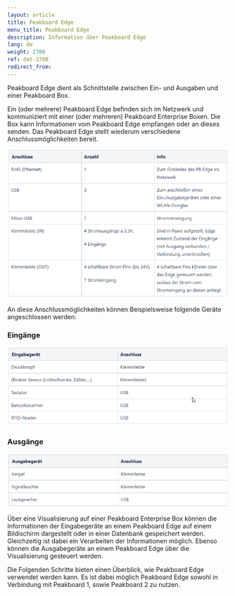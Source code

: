 ```yaml
---
layout: article
title: Peakboard Edge
menu_title: Peakboard Edge 
description: Information über Peakboard Edge
lang: de
weight: 2700
ref: dat-2700
redirect_from:
---
```


Peakboard Edge dient als Schnittstelle zwischen Ein- und Ausgaben und einer Peakboard Box. 

Ein (oder mehrere) Peakboard Edge befinden sich im Netzwerk und kommuniziert mit einer (oder mehreren) Peakboard Enterprise Boxen. Die Box kann Informationen vom Peakboard Edge empfangen oder an dieses senden. Das Peakboard Edge stellt wiederum verschiedene Anschlussmöglichkeiten bereit.

![img01](/assets/images/data-sources/peakboard-edge/edge01.png)

An diese Anschlussmöglichkeiten können Beispielsweise folgende Geräte angeschlossen werden:


### Eingänge
![img02](/assets/images/data-sources/peakboard-edge/edge02.png)

### Ausgänge
![img03](/assets/images/data-sources/peakboard-edge/edge03.png)

Über eine Visualisierung auf einer Peakboard Enterprise Box können die Informationen der Eingabegeräte an einem Peakboard Edge auf einem Bildischirm dargestellt oder in einer Datenbank gespeichert werden. Gleichzeitig ist dabei ein Verarbeiten der Informationen möglich. Ebenso können die Ausgabegeräte an einem Peakboard Edge über die Visualisierung gesteuert werden. 

Die Folgenden Schritte bieten einen Überblick, wie Peakboard Edge verwendet werden kann. Es ist dabei möglich Peakboard Edge sowohl in Verbindung mit Peakboard 1, sowie Peakboard 2 zu nutzen.